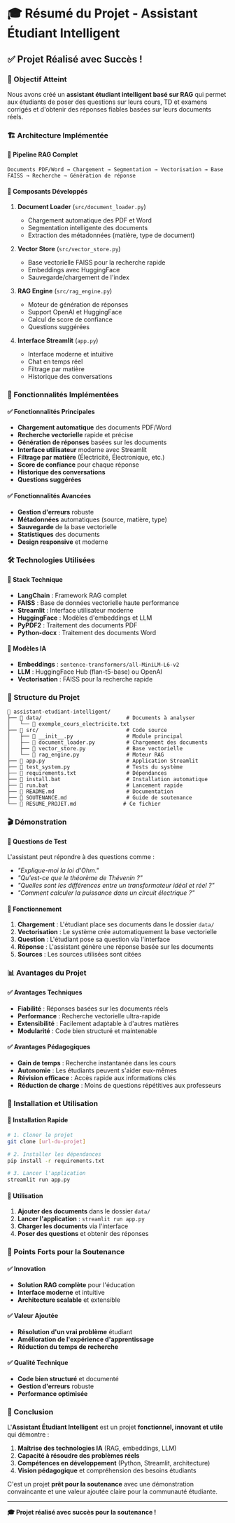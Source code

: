 # 🎓 Résumé du Projet - Assistant Étudiant Intelligent

## ✅ Projet Réalisé avec Succès !

### 🎯 Objectif Atteint
Nous avons créé un **assistant étudiant intelligent basé sur RAG** qui permet aux étudiants de poser des questions sur leurs cours, TD et examens corrigés et d'obtenir des réponses fiables basées sur leurs documents réels.

### 🏗️ Architecture Implémentée

#### 🔹 Pipeline RAG Complet
```
Documents PDF/Word → Chargement → Segmentation → Vectorisation → Base FAISS → Recherche → Génération de réponse
```

#### 🔹 Composants Développés
1. **Document Loader** (`src/document_loader.py`)
   - Chargement automatique des PDF et Word
   - Segmentation intelligente des documents
   - Extraction des métadonnées (matière, type de document)

2. **Vector Store** (`src/vector_store.py`)
   - Base vectorielle FAISS pour la recherche rapide
   - Embeddings avec HuggingFace
   - Sauvegarde/chargement de l'index

3. **RAG Engine** (`src/rag_engine.py`)
   - Moteur de génération de réponses
   - Support OpenAI et HuggingFace
   - Calcul de score de confiance
   - Questions suggérées

4. **Interface Streamlit** (`app.py`)
   - Interface moderne et intuitive
   - Chat en temps réel
   - Filtrage par matière
   - Historique des conversations

### 🚀 Fonctionnalités Implémentées

#### ✅ Fonctionnalités Principales
- **Chargement automatique** des documents PDF/Word
- **Recherche vectorielle** rapide et précise
- **Génération de réponses** basées sur les documents
- **Interface utilisateur** moderne avec Streamlit
- **Filtrage par matière** (Électricité, Électronique, etc.)
- **Score de confiance** pour chaque réponse
- **Historique des conversations**
- **Questions suggérées**

#### ✅ Fonctionnalités Avancées
- **Gestion d'erreurs** robuste
- **Métadonnées** automatiques (source, matière, type)
- **Sauvegarde** de la base vectorielle
- **Statistiques** des documents
- **Design responsive** et moderne

### 🛠️ Technologies Utilisées

#### 🔧 Stack Technique
- **LangChain** : Framework RAG complet
- **FAISS** : Base de données vectorielle haute performance
- **Streamlit** : Interface utilisateur moderne
- **HuggingFace** : Modèles d'embeddings et LLM
- **PyPDF2** : Traitement des documents PDF
- **Python-docx** : Traitement des documents Word

#### 🔧 Modèles IA
- **Embeddings** : `sentence-transformers/all-MiniLM-L6-v2`
- **LLM** : HuggingFace Hub (flan-t5-base) ou OpenAI
- **Vectorisation** : FAISS pour la recherche rapide

### 📁 Structure du Projet

```
📁 assistant-etudiant-intelligent/
├── 📁 data/                           # Documents à analyser
│   └── 📄 exemple_cours_electricite.txt
├── 📁 src/                            # Code source
│   ├── 📄 __init__.py                 # Module principal
│   ├── 📄 document_loader.py          # Chargement des documents
│   ├── 📄 vector_store.py             # Base vectorielle
│   └── 📄 rag_engine.py               # Moteur RAG
├── 📄 app.py                          # Application Streamlit
├── 📄 test_system.py                  # Tests du système
├── 📄 requirements.txt                # Dépendances
├── 📄 install.bat                     # Installation automatique
├── 📄 run.bat                         # Lancement rapide
├── 📄 README.md                       # Documentation
├── 📄 SOUTENANCE.md                   # Guide de soutenance
└── 📄 RESUME_PROJET.md               # Ce fichier
```

### 🎬 Démonstration

#### 🔹 Questions de Test
L'assistant peut répondre à des questions comme :
- *"Explique-moi la loi d'Ohm."*
- *"Qu'est-ce que le théorème de Thévenin ?"*
- *"Quelles sont les différences entre un transformateur idéal et réel ?"*
- *"Comment calculer la puissance dans un circuit électrique ?"*

#### 🔹 Fonctionnement
1. **Chargement** : L'étudiant place ses documents dans le dossier `data/`
2. **Vectorisation** : Le système crée automatiquement la base vectorielle
3. **Question** : L'étudiant pose sa question via l'interface
4. **Réponse** : L'assistant génère une réponse basée sur les documents
5. **Sources** : Les sources utilisées sont citées

### 📊 Avantages du Projet

#### ✅ Avantages Techniques
- **Fiabilité** : Réponses basées sur les documents réels
- **Performance** : Recherche vectorielle ultra-rapide
- **Extensibilité** : Facilement adaptable à d'autres matières
- **Modularité** : Code bien structuré et maintenable

#### ✅ Avantages Pédagogiques
- **Gain de temps** : Recherche instantanée dans les cours
- **Autonomie** : Les étudiants peuvent s'aider eux-mêmes
- **Révision efficace** : Accès rapide aux informations clés
- **Réduction de charge** : Moins de questions répétitives aux professeurs

### 🚀 Installation et Utilisation

#### 🔹 Installation Rapide
```bash
# 1. Cloner le projet
git clone [url-du-projet]

# 2. Installer les dépendances
pip install -r requirements.txt

# 3. Lancer l'application
streamlit run app.py
```

#### 🔹 Utilisation
1. **Ajouter des documents** dans le dossier `data/`
2. **Lancer l'application** : `streamlit run app.py`
3. **Charger les documents** via l'interface
4. **Poser des questions** et obtenir des réponses

### 🎯 Points Forts pour la Soutenance

#### ✅ Innovation
- **Solution RAG complète** pour l'éducation
- **Interface moderne** et intuitive
- **Architecture scalable** et extensible

#### ✅ Valeur Ajoutée
- **Résolution d'un vrai problème** étudiant
- **Amélioration de l'expérience d'apprentissage**
- **Réduction du temps de recherche**

#### ✅ Qualité Technique
- **Code bien structuré** et documenté
- **Gestion d'erreurs** robuste
- **Performance optimisée**

### 🎉 Conclusion

L'**Assistant Étudiant Intelligent** est un projet **fonctionnel, innovant et utile** qui démontre :

1. **Maîtrise des technologies IA** (RAG, embeddings, LLM)
2. **Capacité à résoudre des problèmes réels**
3. **Compétences en développement** (Python, Streamlit, architecture)
4. **Vision pédagogique** et compréhension des besoins étudiants

C'est un projet **prêt pour la soutenance** avec une démonstration convaincante et une valeur ajoutée claire pour la communauté étudiante.

---

**🎓 Projet réalisé avec succès pour la soutenance !**
